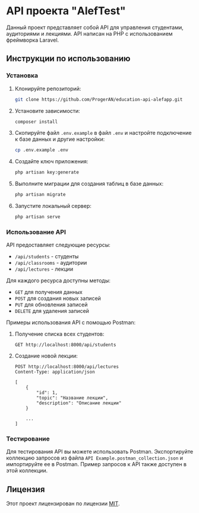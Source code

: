 # API проекта "AlefTest"

Данный проект представляет собой API для управления студентами, аудиториями и лекциями. API написан на PHP с использованием фреймворка Laravel.

## Инструкции по использованию

### Установка

1. Клонируйте репозиторий:

    ```bash
    git clone https://github.com/ProgerAN/education-api-alefapp.git
    ```

2. Установите зависимости:

    ```bash
    composer install
    ```

3. Скопируйте файл `.env.example` в файл `.env` и настройте подключение к базе данных и другие настройки:

    ```bash
    cp .env.example .env
    ```

4. Создайте ключ приложения:

    ```bash
    php artisan key:generate
    ```

5. Выполните миграции для создания таблиц в базе данных:

    ```bash
    php artisan migrate
    ```

6. Запустите локальный сервер:

    ```bash
    php artisan serve
    ```

### Использование API

API предоставляет следующие ресурсы:

- `/api/students` - студенты
- `/api/classrooms` - аудитории
- `/api/lectures` - лекции

Для каждого ресурса доступны методы:

- `GET` для получения данных
- `POST` для создания новых записей
- `PUT` для обновления записей
- `DELETE` для удаления записей

Примеры использования API с помощью Postman:

1. Получение списка всех студентов:

    ```
    GET http://localhost:8000/api/students
    ```

2. Создание новой лекции:

    ```
    POST http://localhost:8000/api/lectures
    Content-Type: application/json

    [
        {
            "id": 1,
            "topic": "Название лекции",
            "description": "Описание лекции"
        }
   
        ...
    ]
    ```

### Тестирование

Для тестирования API вы можете использовать Postman. Экспортируйте коллекцию запросов из файла `API Example.postman_collection.json` и импортируйте ее в Postman. Пример запросов к API также доступен в этой коллекции.

## Лицензия

Этот проект лицензирован по лицензии [MIT](LICENSE).
